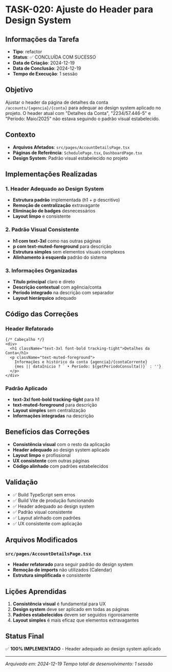 # TASK-020: Ajuste do Header para Design System

## Informações da Tarefa
- **Tipo**: refactor
- **Status**: ✅ CONCLUÍDA COM SUCESSO
- **Data de Criação**: 2024-12-19
- **Data de Conclusão**: 2024-12-19
- **Tempo de Execução**: 1 sessão

## Objetivo
Ajustar o header da página de detalhes da conta `/accounts/{agencia}/{conta}` para adequar ao design system aplicado no projeto. O header atual com "Detalhes da Conta", "2234/57.446-5" e "Período: Maio/2025" não estava seguindo o padrão visual estabelecido.

## Contexto
- **Arquivos Afetados**: `src/pages/AccountDetailsPage.tsx`
- **Páginas de Referência**: `SchedulePage.tsx`, `DashboardPage.tsx`
- **Design System**: Padrão visual estabelecido no projeto

## Implementações Realizadas

### 1. Header Adequado ao Design System
- **Estrutura padrão** implementada (h1 + p descritivo)
- **Remoção de centralização** extravagante
- **Eliminação de badges** desnecessários
- **Layout limpo** e consistente

### 2. Padrão Visual Consistente
- **h1 com text-3xl** como nas outras páginas
- **p com text-muted-foreground** para descrição
- **Estrutura simples** sem elementos visuais complexos
- **Alinhamento à esquerda** padrão do sistema

### 3. Informações Organizadas
- **Título principal** claro e direto
- **Descrição contextual** com agência/conta
- **Período integrado** na descrição com separador
- **Layout hierárquico** adequado

## Código das Correções

### Header Refatorado
```tsx
{/* Cabeçalho */}
<div>
  <h1 className="text-3xl font-bold tracking-tight">Detalhes da Conta</h1>
  <p className="text-muted-foreground">
    Informações e histórico da conta {agencia}/{contaCorrente}
    {mes || dataInicio ? ` • Período: ${getPeriodoConsulta()}` : ''}
  </p>
</div>
```

### Padrão Aplicado
- **text-3xl font-bold tracking-tight** para h1
- **text-muted-foreground** para descrição
- **Layout simples** sem centralização
- **Informações integradas** na descrição

## Benefícios das Correções
- **Consistência visual** com o resto da aplicação
- **Header adequado** ao design system aplicado
- **Layout limpo** e profissional
- **UX consistente** com outras páginas
- **Código alinhado** com padrões estabelecidos

## Validação
- ✅ Build TypeScript sem erros
- ✅ Build Vite de produção funcionando
- ✅ Header adequado ao design system
- ✅ Padrão visual consistente
- ✅ Layout alinhado com padrões
- ✅ UX consistente com aplicação

## Arquivos Modificados

### `src/pages/AccountDetailsPage.tsx`
- **Header refatorado** para seguir padrão do design system
- **Remoção de imports** não utilizados (Calendar)
- **Estrutura simplificada** e consistente

## Lições Aprendidas
1. **Consistência visual** é fundamental para UX
2. **Design system** deve ser aplicado em todas as páginas
3. **Padrões estabelecidos** devem ser seguidos rigorosamente
4. **Layout simples** é mais eficaz que elementos extravagantes

## Status Final
✅ **100% IMPLEMENTADO** - Header adequado ao design system aplicado

---
*Arquivado em: 2024-12-19*
*Tempo total de desenvolvimento: 1 sessão*
